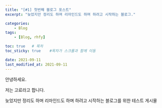 ```yaml
---
title: "[#1] 첫번째 블로그 포스트"
excerpt: "늦었지만 정리도 하며 리마인드도 하며 하려고 시작하는 블로그."

categories:
    - Blog
tags:
    - [Blog, rhfy]

toc: true   # 목차
toc_sticky: true    #목차가 스크롤과 함께 이동

date: 2021-09-11
last_modified_at: 2021-09-11
---
```


안녕하세요.

저는 고료라고 합니다.

늦었지만 정리도 하며 리마인드도 하며 하려고 시작하는 블로그를 위한 테스트 게시물